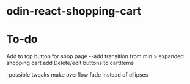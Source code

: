 # odin-react-shopping-cart


# To-do
Add to top button for shop page
--add transition from min > expanded shopping cart
add Delete/edit buttons to cartItems 

-possible tweaks
make overflow fade instead of ellipses